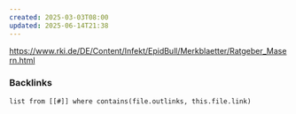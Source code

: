 ```yaml
---
created: 2025-03-03T08:00
updated: 2025-06-14T21:38
---
```


https://www.rki.de/DE/Content/Infekt/EpidBull/Merkblaetter/Ratgeber_Masern.html

### Backlinks
```dataview 
list from [[#]] where contains(file.outlinks, this.file.link)
```

